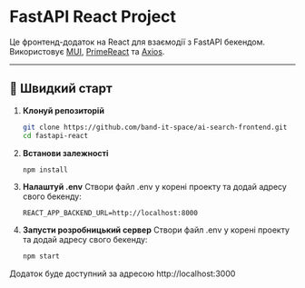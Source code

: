 # FastAPI React Project

Це фронтенд-додаток на React для взаємодії з FastAPI бекендом.  
Використовує [MUI](https://mui.com/), [PrimeReact](https://primereact.org/) та [Axios](https://axios-http.com/).

---

## 🚀 Швидкий старт

1. **Клонуй репозиторій**

    ```bash
    git clone https://github.com/band-it-space/ai-search-frontend.git
    cd fastapi-react

    ```

2. **Встанови залежності**

   ```bash
   npm install

   ```

3. **Налаштуй .env**
 Створи файл .env у корені проекту та додай адресу свого бекенду:

   ```env
   REACT_APP_BACKEND_URL=http://localhost:8000

   ```

4. **Запусти розробницький сервер**
 Створи файл .env у корені проекту та додай адресу свого бекенду:

   ```bash
   npm start

   ```

 Додаток буде доступний за адресою http://localhost:3000
